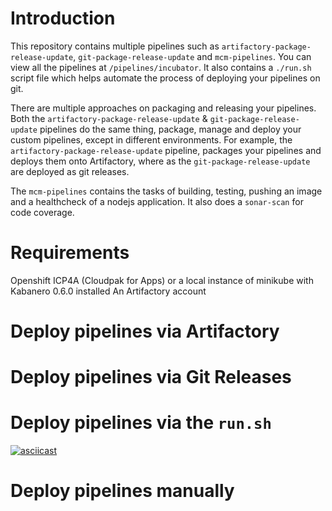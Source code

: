 # Introduction
This repository contains multiple pipelines such as `artifactory-package-release-update`, `git-package-release-update` and
`mcm-pipelines`. You can view all the pipelines at `/pipelines/incubator`. It also contains a `./run.sh` script file which helps automate the process of deploying your pipelines on git.

There are multiple approaches on packaging and releasing your pipelines. Both the `artifactory-package-release-update` & `git-package-release-update` pipelines do the same thing, package, manage
and deploy your custom pipelines, except in different environments. For example, the `artifactory-package-release-update` pipeline, packages your
 pipelines and deploys them onto Artifactory, where as the `git-package-release-update` are deployed as git releases.

The `mcm-pipelines` contains the tasks of building, testing, pushing an image and a healthcheck of a nodejs application. It also
does a `sonar-scan` for code coverage.

# Requirements
Openshift ICP4A (Cloudpak for Apps) or a local instance of minikube with Kabanero 0.6.0 installed
An Artifactory account

 
# Deploy pipelines via Artifactory

# Deploy pipelines via Git Releases

# Deploy pipelines via the `run.sh`

[![asciicast](https://asciinema.org/a/315675.svg)](https://asciinema.org/a/315675)

# Deploy pipelines manually 

